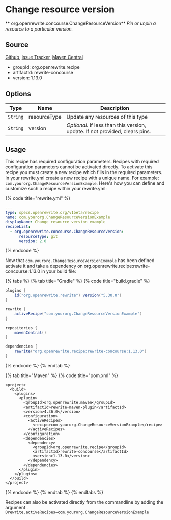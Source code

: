 # Change resource version

** org.openrewrite.concourse.ChangeResourceVersion**
_Pin or unpin a resource to a particular version._

## Source

[Github](https://github.com/openrewrite/rewrite-concourse), [Issue Tracker](https://github.com/openrewrite/rewrite-concourse/issues), [Maven Central](https://search.maven.org/artifact/org.openrewrite.recipe/rewrite-concourse/1.13.0/jar)

* groupId: org.openrewrite.recipe
* artifactId: rewrite-concourse
* version: 1.13.0

## Options

| Type | Name | Description |
| -- | -- | -- |
| `String` | resourceType | Update any resources of this type |
| `String` | version | *Optional*. If less than this version, update. If not provided, clears pins. |


## Usage

This recipe has required configuration parameters. Recipes with required configuration parameters cannot be activated directly. To activate this recipe you must create a new recipe which fills in the required parameters. In your rewrite.yml create a new recipe with a unique name. For example: `com.yourorg.ChangeResourceVersionExample`.
Here's how you can define and customize such a recipe within your rewrite.yml:

{% code title="rewrite.yml" %}
```yaml
---
type: specs.openrewrite.org/v1beta/recipe
name: com.yourorg.ChangeResourceVersionExample
displayName: Change resource version example
recipeList:
  - org.openrewrite.concourse.ChangeResourceVersion:
      resourceType: git
      version: 2.0
```
{% endcode %}

Now that `com.yourorg.ChangeResourceVersionExample` has been defined activate it and take a dependency on org.openrewrite.recipe:rewrite-concourse:1.13.0 in your build file:

{% tabs %}
{% tab title="Gradle" %}
{% code title="build.gradle" %}
```groovy
plugins {
    id("org.openrewrite.rewrite") version("5.30.0")
}

rewrite {
    activeRecipe("com.yourorg.ChangeResourceVersionExample")
}

repositories {
    mavenCentral()
}

dependencies {
    rewrite("org.openrewrite.recipe:rewrite-concourse:1.13.0")
}
```
{% endcode %}
{% endtab %}

{% tab title="Maven" %}
{% code title="pom.xml" %}
```markup
<project>
  <build>
    <plugins>
      <plugin>
        <groupId>org.openrewrite.maven</groupId>
        <artifactId>rewrite-maven-plugin</artifactId>
        <version>4.36.0</version>
        <configuration>
          <activeRecipes>
            <recipe>com.yourorg.ChangeResourceVersionExample</recipe>
          </activeRecipes>
        </configuration>
        <dependencies>
          <dependency>
            <groupId>org.openrewrite.recipe</groupId>
            <artifactId>rewrite-concourse</artifactId>
            <version>1.13.0</version>
          </dependency>
        </dependencies>
      </plugin>
    </plugins>
  </build>
</project>
```
{% endcode %}
{% endtab %}
{% endtabs %}

Recipes can also be activated directly from the commandline by adding the argument `-Drewrite.activeRecipes=com.yourorg.ChangeResourceVersionExample`
